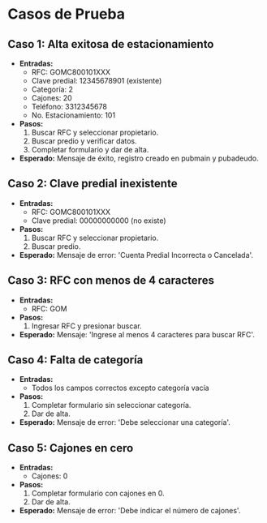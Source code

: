 # Casos de Prueba

## Caso 1: Alta exitosa de estacionamiento
- **Entradas:**
  - RFC: GOMC800101XXX
  - Clave predial: 12345678901 (existente)
  - Categoría: 2
  - Cajones: 20
  - Teléfono: 3312345678
  - No. Estacionamiento: 101
- **Pasos:**
  1. Buscar RFC y seleccionar propietario.
  2. Buscar predio y verificar datos.
  3. Completar formulario y dar de alta.
- **Esperado:** Mensaje de éxito, registro creado en pubmain y pubadeudo.

## Caso 2: Clave predial inexistente
- **Entradas:**
  - RFC: GOMC800101XXX
  - Clave predial: 00000000000 (no existe)
- **Pasos:**
  1. Buscar RFC y seleccionar propietario.
  2. Buscar predio.
- **Esperado:** Mensaje de error: 'Cuenta Predial Incorrecta o Cancelada'.

## Caso 3: RFC con menos de 4 caracteres
- **Entradas:**
  - RFC: GOM
- **Pasos:**
  1. Ingresar RFC y presionar buscar.
- **Esperado:** Mensaje: 'Ingrese al menos 4 caracteres para buscar RFC'.

## Caso 4: Falta de categoría
- **Entradas:**
  - Todos los campos correctos excepto categoría vacía
- **Pasos:**
  1. Completar formulario sin seleccionar categoría.
  2. Dar de alta.
- **Esperado:** Mensaje de error: 'Debe seleccionar una categoría'.

## Caso 5: Cajones en cero
- **Entradas:**
  - Cajones: 0
- **Pasos:**
  1. Completar formulario con cajones en 0.
  2. Dar de alta.
- **Esperado:** Mensaje de error: 'Debe indicar el número de cajones'.
